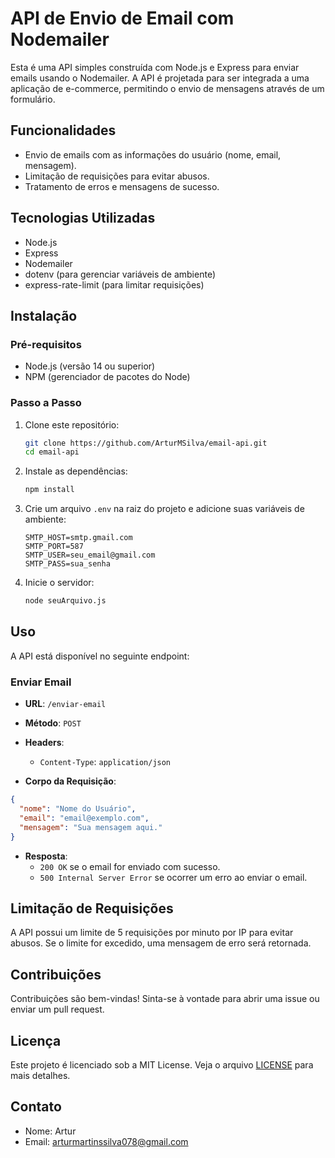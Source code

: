 # API de Envio de Email com Nodemailer

Esta é uma API simples construída com Node.js e Express para enviar emails usando o Nodemailer. A API é projetada para ser integrada a uma aplicação de e-commerce, permitindo o envio de mensagens através de um formulário.

## Funcionalidades

- Envio de emails com as informações do usuário (nome, email, mensagem).
- Limitação de requisições para evitar abusos.
- Tratamento de erros e mensagens de sucesso.

## Tecnologias Utilizadas

- Node.js
- Express
- Nodemailer
- dotenv (para gerenciar variáveis de ambiente)
- express-rate-limit (para limitar requisições)

## Instalação

### Pré-requisitos

- Node.js (versão 14 ou superior)
- NPM (gerenciador de pacotes do Node)

### Passo a Passo

1. Clone este repositório:
   ```bash
   git clone https://github.com/ArturMSilva/email-api.git
   cd email-api
   ```

2. Instale as dependências:
   ```bash
   npm install
   ```

3. Crie um arquivo `.env` na raiz do projeto e adicione suas variáveis de ambiente:
   ```plaintext
   SMTP_HOST=smtp.gmail.com
   SMTP_PORT=587
   SMTP_USER=seu_email@gmail.com
   SMTP_PASS=sua_senha
   ```

4. Inicie o servidor:
   ```bash
   node seuArquivo.js
   ```

## Uso

A API está disponível no seguinte endpoint:

### Enviar Email

- **URL**: `/enviar-email`
- **Método**: `POST`
- **Headers**:
  - `Content-Type`: `application/json`
  
- **Corpo da Requisição**:
```json
{
  "nome": "Nome do Usuário",
  "email": "email@exemplo.com",
  "mensagem": "Sua mensagem aqui."
}
```

- **Resposta**:
  - `200 OK` se o email for enviado com sucesso.
  - `500 Internal Server Error` se ocorrer um erro ao enviar o email.

## Limitação de Requisições

A API possui um limite de 5 requisições por minuto por IP para evitar abusos. Se o limite for excedido, uma mensagem de erro será retornada.

## Contribuições

Contribuições são bem-vindas! Sinta-se à vontade para abrir uma issue ou enviar um pull request.

## Licença

Este projeto é licenciado sob a MIT License. Veja o arquivo [LICENSE](./LICENSE.txt) para mais detalhes.

## Contato

- Nome: Artur
- Email: arturmartinssilva078@gmail.com

